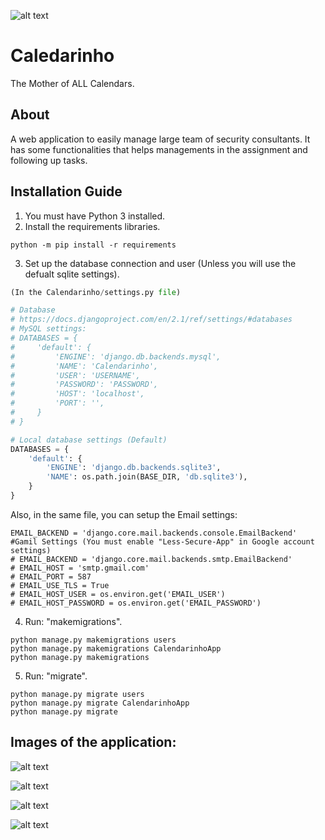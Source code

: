![alt text](https://imgur.com/I0fWYqU.png)

# Caledarinho
The Mother of ALL Calendars.

## About
A web application to easily manage large team of security consultants. It has some functionalities that helps managements in the assignment and following up tasks.

## Installation Guide
1. You must have Python 3 installed.
2. Install the requirements libraries.
```
python -m pip install -r requirements
```
3. Set up the database connection and user (Unless you will use the defualt sqlite settings).
```python
(In the Calendarinho/settings.py file)

# Database
# https://docs.djangoproject.com/en/2.1/ref/settings/#databases
# MySQL settings:
# DATABASES = {
#     'default': {
#         'ENGINE': 'django.db.backends.mysql',
#         'NAME': 'Calendarinho',
#         'USER': 'USERNAME',
#         'PASSWORD': 'PASSWORD',
#         'HOST': 'localhost',
#         'PORT': '',
#     }
# }

# Local database settings (Default) 
DATABASES = {
    'default': {
        'ENGINE': 'django.db.backends.sqlite3',
        'NAME': os.path.join(BASE_DIR, 'db.sqlite3'),
    }
}

```
Also, in the same file, you can setup the Email settings:
```
EMAIL_BACKEND = 'django.core.mail.backends.console.EmailBackend'
#Gamil Settings (You must enable "Less-Secure-App" in Google account settings)
# EMAIL_BACKEND = 'django.core.mail.backends.smtp.EmailBackend'
# EMAIL_HOST = 'smtp.gmail.com'
# EMAIL_PORT = 587
# EMAIL_USE_TLS = True
# EMAIL_HOST_USER = os.environ.get('EMAIL_USER')
# EMAIL_HOST_PASSWORD = os.environ.get('EMAIL_PASSWORD')
```

4. Run: "makemigrations".
```
python manage.py makemigrations users
python manage.py makemigrations CalendarinhoApp
python manage.py makemigrations
```
5. Run: "migrate".
```
python manage.py migrate users
python manage.py migrate CalendarinhoApp
python manage.py migrate
```


## Images of the application:

![alt text](https://i.imgur.com/pWgx73v.png)

![alt text](https://i.imgur.com/BPab30R.png)

![alt text](https://i.imgur.com/7fGmb6H.png)

![alt text](https://i.imgur.com/yOpu0oB.png)
